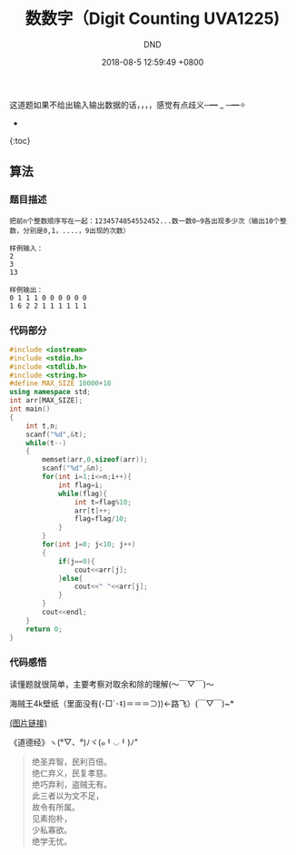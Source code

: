 ﻿---
layout: post
title:  "数数字（Digit Counting UVA1225)"
date:   2018-08-5 12:59:49 +0800
categories: C-program-language
tags: C-program-language
img: http://or4d8nhvk.bkt.clouddn.com/18-8-5/44939082.jpg
author: DND
---

这道题如果不给出输入输出数据的话，，，，感觉有点歧义─━ _ ─━✧


* 
{:toc}

## 算法

### 题目描述
```
把前n个整数顺序写在一起：1234574854552452...数一数0~9各出现多少次（输出10个整数，分别是0,1，....，9出现的次数）

样例输入：
2
3
13

样例输出：
0 1 1 1 0 0 0 0 0 0
1 6 2 2 1 1 1 1 1 1

```

### 代码部分

```c++
#include <iostream>
#include <stdio.h>
#include <stdlib.h>
#include <string.h>
#define MAX_SIZE 10000+10
using namespace std;
int arr[MAX_SIZE];
int main()
{
    int t,n;
    scanf("%d",&t);
    while(t--)
    {
        memset(arr,0,sizeof(arr));
        scanf("%d",&n);
        for(int i=1;i<=n;i++){
            int flag=i;
            while(flag){
                int t=flag%10;
                arr[t]++;
                flag=flag/10;
            }
        }
        for(int j=0; j<10; j++)
        {
            if(j==0){
                cout<<arr[j];
            }else{
                cout<<" "<<arr[j];
            }
        }
        cout<<endl;
    }
    return 0;
}


```


### 代码感悟
读懂题就很简单，主要考察对取余和除的理解(～￣▽￣)～ 

海贼王4k壁纸（里面没有(･□´･ｷ)＝＝＝⊃))←路飞）(￣▽￣)~*

[(图片链接)](http://or4d8nhvk.bkt.clouddn.com/18-8-5/71248784.jpg)

《道德经》ヽ(°▽、°)ﾉヾ(๑╹◡╹)ﾉ"

> 绝圣弃智，民利百倍。  
绝仁弃义，民复孝慈。  
绝巧弃利，盗贼无有。  
此三者以为文不足，  
故令有所属。  
见素抱朴，  
少私寡欲。  
绝学无忧。  


